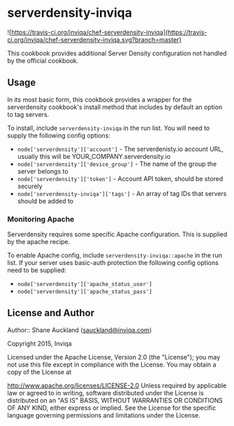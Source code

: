 # serverdensity-inviqa

![https://travis-ci.org/inviqa/chef-serverdensity-inviqa](https://travis-ci.org/inviqa/chef-serverdensity-inviqa.svg?branch=master)

This cookbook provides additional Server Density configuration not handled by the official cookbook.

## Usage

In its most basic form, this cookbook provides a wrapper for the serverdensity cookbook's install method that includes by default an option to tag servers.

To install, include `serverdensity-inviqa` in the run list. You will need to supply the following config options:

- `node['serverdensity']['account']` - The serverdenisty.io account URL, usually this will be YOUR_COMPANY.serverdensity.io
- `node['serverdensity']['device_group']` - The name of the group the server belongs to
- `node['serverdensity']['token']` - Account API token, should be stored securely
- `node['serverdensity-inviqa']['tags']` - An array of tag IDs that servers should be added to

### Monitoring Apache

Serverdensity requires some specific Apache configuration. This is supplied by the apache recipe.

To enable Apache config, include `serverdensity-inviqa::apache` in the run list. If your server uses basic-auth protection the following config options need to be supplied:

- `node['serverdensity']['apache_status_user']`
- `node['serverdensity']['apache_status_pass']`

## License and Author

Author:: Shane Auckland (sauckland@inviqa.com)

Copyright 2015, Inviqa

Licensed under the Apache License, Version 2.0 (the "License"); you may not use this file except in compliance with the License. You may obtain a copy of the License at

http://www.apache.org/licenses/LICENSE-2.0
Unless required by applicable law or agreed to in writing, software distributed under the License is distributed on an "AS IS" BASIS, WITHOUT WARRANTIES OR CONDITIONS OF ANY KIND, either express or implied. See the License for the specific language governing permissions and limitations under the License.
